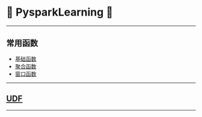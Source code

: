 # :rocket: PysparkLearning :facepunch:
---
## 常用函数
- [基础函数][1]
- [聚合函数][2]
- [窗口函数][3]
---
## [UDF][4]

















---
[1]: https://github.com/Jie-Yuan/0_BigData/blob/master/3_Pyspark/1_CommonOperation/CommonFunction.md
[2]: http://blog.csdn.net/skywalker_only/article/details/38823387
[3]: https://github.com/Jie-Yuan/0_BigData/blob/master/3_Pyspark/1_CommonOperation/WindowFunction.md
[4]: https://github.com/Jie-Yuan/3_SpecialModule/tree/master/5_UDF
